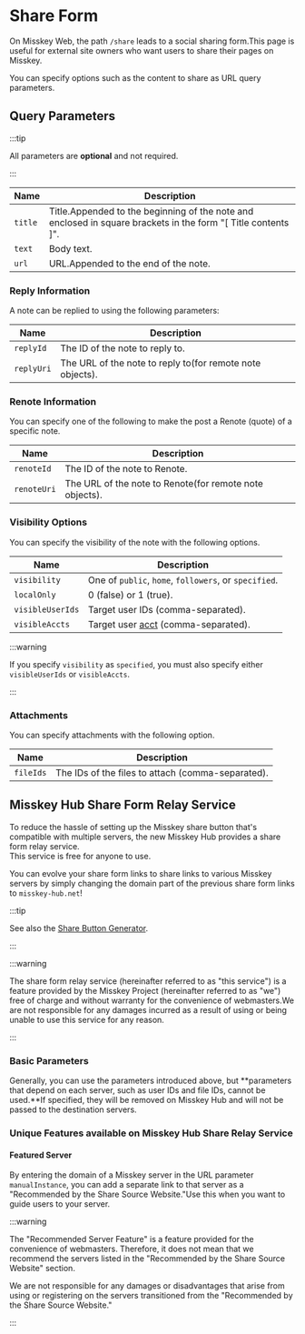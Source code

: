 # Share Form

On Misskey Web, the path `/share` leads to a social sharing form.This page is useful for external site owners who want users to share their pages on Misskey.

You can specify options such as the content to share as URL query parameters.

## Query Parameters

:::tip

All parameters are **optional** and not required.

:::

| Name    | Description                                                                                                                                                                                           |
| ------- | ----------------------------------------------------------------------------------------------------------------------------------------------------------------------------------------------------- |
| `title` | Title.Appended to the beginning of the note and enclosed in square brackets in the form "\[ Title contents \]". |
| `text`  | Body text.                                                                                                                                                                            |
| `url`   | URL.Appended to the end of the note.                                                                                                                                  |

### Reply Information

A note can be replied to using the following parameters:

| Name       | Description                                                                                  |
| ---------- | -------------------------------------------------------------------------------------------- |
| `replyId`  | The ID of the note to reply to.                                              |
| `replyUri` | The URL of the note to reply to(for remote note objects). |

### Renote Information

You can specify one of the following to make the post a Renote (quote) of a specific note.

| Name        | Description                                                                                |
| ----------- | ------------------------------------------------------------------------------------------ |
| `renoteId`  | The ID of the note to Renote.                                              |
| `renoteUri` | The URL of the note to Renote(for remote note objects). |

### Visibility Options

You can specify the visibility of the note with the following options.

| Name             | Description                                                                                           |
| ---------------- | ----------------------------------------------------------------------------------------------------- |
| `visibility`     | One of `public`, `home`, `followers`, or `specified`.                                 |
| `localOnly`      | 0 (false) or 1 (true).                          |
| `visibleUserIds` | Target user IDs (comma-separated).                                 |
| `visibleAccts`   | Target user [acct](../resources/glossary/#acct) (comma-separated). |

:::warning

If you specify `visibility` as `specified`, you must also specify either `visibleUserIds` or `visibleAccts`.

:::

### Attachments

You can specify attachments with the following option.

| Name      | Description                                                                          |
| --------- | ------------------------------------------------------------------------------------ |
| `fileIds` | The IDs of the files to attach (comma-separated). |

## Misskey Hub Share Form Relay Service

<a name="hub-share-disclaimer" id="hub-share-disclaimer"></a>

To reduce the hassle of setting up the Misskey share button that's compatible with multiple servers, the new Misskey Hub provides a share form relay service.  
This service is free for anyone to use.

You can evolve your share form links to share links to various Misskey servers by simply changing the domain part of the previous share form links to `misskey-hub.net`!

:::tip

See also the [Share Button Generator](/tools/share-link-generator/).

:::

:::warning

The share form relay service (hereinafter referred to as "this service") is a feature provided by the Misskey Project (hereinafter referred to as "we") free of charge and without warranty for the convenience of webmasters.We are not responsible for any damages incurred as a result of using or being unable to use this service for any reason.

:::

### Basic Parameters

Generally, you can use the parameters introduced above, but \*\*parameters that depend on each server, such as user IDs and file IDs, cannot be used.\*\*If specified, they will be removed on Misskey Hub and will not be passed to the destination servers.

### Unique Features available on Misskey Hub Share Relay Service

#### Featured Server

By entering the domain of a Misskey server in the URL parameter `manualInstance`, you can add a separate link to that server as a "Recommended by the Share Source Website."Use this when you want to guide users to your server.

:::warning

The "Recommended Server Feature" is a feature provided for the convenience of webmasters. Therefore, it does not mean that we recommend the servers listed in the "Recommended by the Share Source Website" section.

We are not responsible for any damages or disadvantages that arise from using or registering on the servers transitioned from the "Recommended by the Share Source Website."

:::
